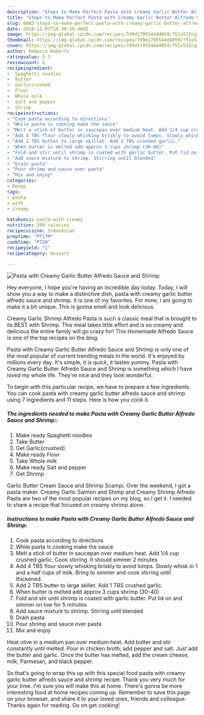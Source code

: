 ```yaml
---
description: "Steps to Make Perfect Pasta with Creamy Garlic Butter Alfredo Sauce and Shrimp"
title: "Steps to Make Perfect Pasta with Creamy Garlic Butter Alfredo Sauce and Shrimp"
slug: 6685-steps-to-make-perfect-pasta-with-creamy-garlic-butter-alfredo-sauce-and-shrimp
date: 2019-12-07T18:30:29.469Z
image: https://img-global.cpcdn.com/recipes/7d9d1795544d4059/751x532cq70/pasta-with-creamy-garlic-butter-alfredo-sauce-and-shrimp-recipe-main-photo.jpg
thumbnail: https://img-global.cpcdn.com/recipes/7d9d1795544d4059/751x532cq70/pasta-with-creamy-garlic-butter-alfredo-sauce-and-shrimp-recipe-main-photo.jpg
cover: https://img-global.cpcdn.com/recipes/7d9d1795544d4059/751x532cq70/pasta-with-creamy-garlic-butter-alfredo-sauce-and-shrimp-recipe-main-photo.jpg
author: Rebecca Roberts
ratingvalue: 3.3
reviewcount: 5
recipeingredient:
-  Spaghetti noodles
-  Butter
-  Garliccrushed
-  Flour
-  Whole milk
-  Salt and pepper
-  Shrimp
recipeinstructions:
- "Cook pasta according to directions"
- "While pasta is cooking make the sauce"
- "Melt a stick of butter in saucepan over medium heat. Add 1/4 cup crushed garlic. Cook stirring. It should simmer 2 minutes"
- "Add 4 TBS flour slowly whisking briskly to avoid lumps. Slowly whisk in 1 and a half cups of milk. Bring to simmer and cook stirring until thickened."
- "Add 2 TBS butter to large skillet. Add 1 TBS crushed garlic."
- "When butter is melted add approx 3 cups shrimp (30-40)"
- "Fold and stir until shrimp is coated with garlic butter. Put lid on and simmer on low for 5 minutes"
- "Add sauce mixture to shrimp. Stirring until blended"
- "Drain pasta"
- "Pour shrimp and sauce over pasta"
- "Mix and enjoy"
categories:
- Resep
tags:
- pasta
- with
- creamy

katakunci: pasta with creamy
nutrition: 209 calories
recipecuisine: Indonesian
preptime: "PT17M"
cooktime: "PT2H"
recipeyield: "1"
recipecategory: Dessert

---
```



![Pasta with Creamy Garlic Butter Alfredo Sauce and Shrimp](https://img-global.cpcdn.com/recipes/7d9d1795544d4059/751x532cq70/pasta-with-creamy-garlic-butter-alfredo-sauce-and-shrimp-recipe-main-photo.jpg)

Hey everyone, I hope you're having an incredible day today. Today, I will show you a way to make a distinctive dish, pasta with creamy garlic butter alfredo sauce and shrimp. It is one of my favorites. For mine, I am going to make it a bit unique. This is gonna smell and look delicious.

Creamy Garlic Shrimp Alfredo Pasta is such a classic meal that is brought to its BEST with Shrimp. This meal takes little effort and is so creamy and delicious the entire family will go crazy for! This Homemade Alfredo Sauce is one of the top recipes on the blog.

Pasta with Creamy Garlic Butter Alfredo Sauce and Shrimp is only one of the most popular of current trending meals in the world. It's enjoyed by millions every day. It's simple, it is quick, it tastes yummy. Pasta with Creamy Garlic Butter Alfredo Sauce and Shrimp is something which I have loved my whole life. They're nice and they look wonderful.


To begin with this particular recipe, we have to prepare a few ingredients. You can cook pasta with creamy garlic butter alfredo sauce and shrimp using 7 ingredients and 11 steps. Here is how you cook it.

##### The ingredients needed to make Pasta with Creamy Garlic Butter Alfredo Sauce and Shrimp::

1. Make ready  Spaghetti noodles
1. Take  Butter
1. Get  Garlic(crushed)
1. Make ready  Flour
1. Take  Whole milk
1. Make ready  Salt and pepper
1. Get  Shrimp


Garlic Butter Cream Sauce and Shrimp Scampi. Over the weekend, I got a pasta maker. Creamy Garlic Salmon and Shimp and Creamy Shrimp Alfredo Pasta are two of the most popular recipes on my blog, so I get it. I needed to share a recipe that focused on creamy shrimp alone. 

##### Instructions to make Pasta with Creamy Garlic Butter Alfredo Sauce and Shrimp:

1. Cook pasta according to directions
1. While pasta is cooking make the sauce
1. Melt a stick of butter in saucepan over medium heat. Add 1/4 cup crushed garlic. Cook stirring. It should simmer 2 minutes
1. Add 4 TBS flour slowly whisking briskly to avoid lumps. Slowly whisk in 1 and a half cups of milk. Bring to simmer and cook stirring until thickened.
1. Add 2 TBS butter to large skillet. Add 1 TBS crushed garlic.
1. When butter is melted add approx 3 cups shrimp (30-40)
1. Fold and stir until shrimp is coated with garlic butter. Put lid on and simmer on low for 5 minutes
1. Add sauce mixture to shrimp. Stirring until blended
1. Drain pasta
1. Pour shrimp and sauce over pasta
1. Mix and enjoy


Heat olive in a medium pan over medium heat. Add butter and stir constantly until melted. Pour in chicken broth; add pepper and salt. Just add the butter and garlic. Once the butter has melted, add the cream cheese, milk, Parmesan, and black pepper. 

So that's going to wrap this up with this special food pasta with creamy garlic butter alfredo sauce and shrimp recipe. Thank you very much for your time. I'm sure you will make this at home. There's gonna be more interesting food at home recipes coming up. Remember to save this page on your browser, and share it to your loved ones, friends and colleague. Thanks again for reading. Go on get cooking!
